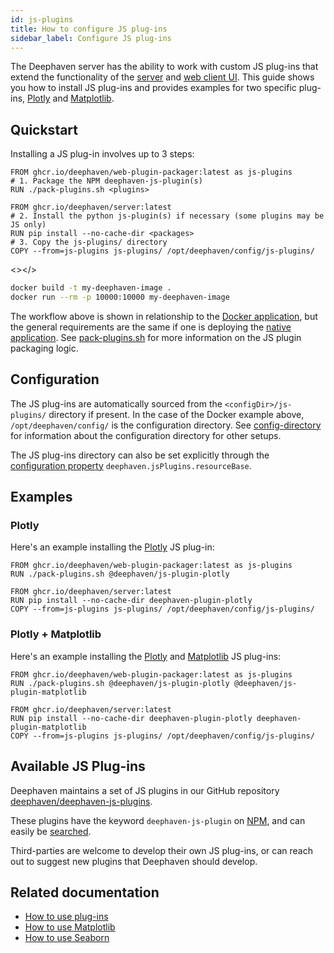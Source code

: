 ```yaml
---
id: js-plugins
title: How to configure JS plug-ins
sidebar_label: Configure JS plug-ins
---
```


The Deephaven server has the ability to work with custom JS plug-ins that extend the functionality of the [server](https://github.com/deephaven/deephaven-core) and [web client UI](https://github.com/deephaven/web-client-ui). This guide shows you how to install JS plug-ins and provides examples for two specific plug-ins, [Plotly](https://plotly.com/) and [Matplotlib](https://matplotlib.org/).

## Quickstart

Installing a JS plug-in involves up to 3 steps:

```docker title="Dockerfile"
FROM ghcr.io/deephaven/web-plugin-packager:latest as js-plugins
# 1. Package the NPM deephaven-js-plugin(s)
RUN ./pack-plugins.sh <plugins>

FROM ghcr.io/deephaven/server:latest
# 2. Install the python js-plugin(s) if necessary (some plugins may be JS only)
RUN pip install --no-cache-dir <packages>
# 3. Copy the js-plugins/ directory
COPY --from=js-plugins js-plugins/ /opt/deephaven/config/js-plugins/
```

<></>

```bash
docker build -t my-deephaven-image .
docker run --rm -p 10000:10000 my-deephaven-image
```

The workflow above is shown in relationship to the [Docker application](./docker-application.md), but the general requirements are the same if one is deploying the [native application](./native-application.md). See [pack-plugins.sh](https://github.com/deephaven/deephaven-core/blob/main/docker/web-plugin-packager/src/main/docker/files/pack-plugins.sh) for more information on the JS plugin packaging logic.

## Configuration

The JS plug-ins are automatically sourced from the `<configDir>/js-plugins/` directory if present. In the case of the Docker example above, `/opt/deephaven/config/` is the configuration directory. See [config-directory](./native-application.md#config-directory) for information about the configuration directory for other setups.

The JS plug-ins directory can also be set explicitly through the [configuration property](./config-file.md) `deephaven.jsPlugins.resourceBase`.

## Examples

### Plotly

Here's an example installing the [Plotly](https://plotly.com/) JS plug-in:

```docker title="Dockerfile"
FROM ghcr.io/deephaven/web-plugin-packager:latest as js-plugins
RUN ./pack-plugins.sh @deephaven/js-plugin-plotly

FROM ghcr.io/deephaven/server:latest
RUN pip install --no-cache-dir deephaven-plugin-plotly
COPY --from=js-plugins js-plugins/ /opt/deephaven/config/js-plugins/
```

### Plotly + Matplotlib

Here's an example installing the [Plotly](https://plotly.com/) and [Matplotlib](https://matplotlib.org/) JS plug-ins:

```docker title="Dockerfile"
FROM ghcr.io/deephaven/web-plugin-packager:latest as js-plugins
RUN ./pack-plugins.sh @deephaven/js-plugin-plotly @deephaven/js-plugin-matplotlib

FROM ghcr.io/deephaven/server:latest
RUN pip install --no-cache-dir deephaven-plugin-plotly deephaven-plugin-matplotlib
COPY --from=js-plugins js-plugins/ /opt/deephaven/config/js-plugins/
```

## Available JS Plug-ins

Deephaven maintains a set of JS plugins in our GitHub repository [deephaven/deephaven-js-plugins](https://github.com/deephaven/deephaven-js-plugins).

These plugins have the keyword `deephaven-js-plugin` on [NPM](https://www.npmjs.com/), and can easily be [searched](https://www.npmjs.com/search?q=keywords%3Adeephaven-js-plugin).

Third-parties are welcome to develop their own JS plug-ins, or can reach out to suggest new plugins that Deephaven should develop.

## Related documentation

- [How to use plug-ins](../use-plugins.md)
- [How to use Matplotlib](../plotting/matplot.md)
- [How to use Seaborn](../plotting/seaborn.md)

